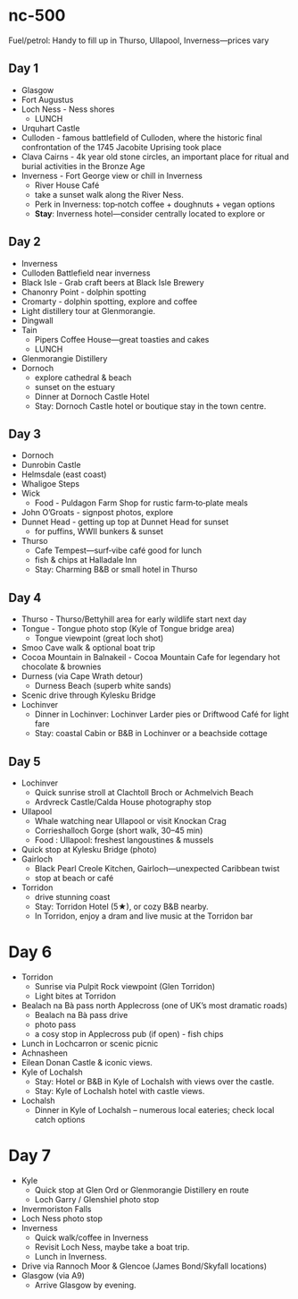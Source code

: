 # nc-500

Fuel/petrol: Handy to fill up in Thurso, Ullapool, Inverness—prices vary

## Day 1

- Glasgow
- Fort Augustus
- Loch Ness - Ness shores
  - LUNCH
- Urquhart Castle
- Culloden - famous battlefield of Culloden, where the historic final confrontation of the 1745 Jacobite Uprising took place
- Clava Cairns - 4k year old stone circles, an important place for ritual and burial activities in the Bronze Age
- Inverness - Fort George view or chill in Inverness
  - River House Café
  - take a sunset walk along the River Ness.
  - Perk in Inverness: top‑notch coffee + doughnuts + vegan options 
  - **Stay**: Inverness hotel—consider centrally located to explore or 

## Day 2

- Inverness
- Culloden Battlefield near inverness
- Black Isle - Grab craft beers at Black Isle Brewery
- Chanonry Point - dolphin spotting 
- Cromarty - dolphin spotting, explore and coffee
- Light distillery tour at Glenmorangie.
- Dingwall
- Tain
  - Pipers Coffee House—great toasties and cakes
  - LUNCH
- Glenmorangie Distillery
- Dornoch
  - explore cathedral & beach
  - sunset on the estuary
  - Dinner at Dornoch Castle Hotel
  - Stay: Dornoch Castle hotel or boutique stay in the town centre.

## Day 3

- Dornoch
- Dunrobin Castle
- Helmsdale (east coast) 
- Whaligoe Steps
- Wick
  - Food - Puldagon Farm Shop for rustic farm‑to‑plate meals
- John O’Groats - signpost photos, explore
- Dunnet Head - getting up top at Dunnet Head for sunset
  - for puffins, WWII bunkers & sunset
- Thurso
  - Cafe Tempest—surf‑vibe café good for lunch
  - fish & chips at Halladale Inn
  - Stay: Charming B&B or small hotel in Thurso

## Day 4

- Thurso - Thurso/Bettyhill area for early wildlife start next day
- Tongue - Tongue photo stop (Kyle of Tongue bridge area)
  - Tongue viewpoint (great loch shot)
- Smoo Cave walk & optional boat trip
- Cocoa Mountain in Balnakeil - Cocoa Mountain Cafe for legendary hot chocolate & brownies
- Durness (via Cape Wrath detour)
  - Durness Beach (superb white sands)
- Scenic drive through Kylesku Bridge
- Lochinver
  - Dinner in Lochinver: Lochinver Larder pies or Driftwood Café for light fare
  - Stay: coastal Cabin or B&B in Lochinver or a beachside cottage

## Day 5

- Lochinver
  - Quick sunrise stroll at Clachtoll Broch or Achmelvich Beach
  - Ardvreck Castle/Calda House photography stop
- Ullapool
  - Whale watching near Ullapool or visit Knockan Crag
  - Corrieshalloch Gorge (short walk, 30–45 min)
  - Food : Ullapool: freshest langoustines & mussels
- Quick stop at Kylesku Bridge (photo)
- Gairloch
  - Black Pearl Creole Kitchen, Gairloch—unexpected Caribbean twist
  - stop at beach or café
- Torridon
  - drive stunning coast
  - Stay: Torridon Hotel (5★), or cozy B&B nearby.
  - In Torridon, enjoy a dram and live music at the Torridon bar

# Day 6

- Torridon
  - Sunrise via Pulpit Rock viewpoint (Glen Torridon)
  - Light bites at Torridon
- Bealach na Bà pass north Applecross (one of UK’s most dramatic roads)
  - Bealach na Bà pass drive
  - photo pass
  - a cosy stop in Applecross pub (if open) - fish chips
- Lunch in Lochcarron or scenic picnic
- Achnasheen
- Eilean Donan Castle & iconic views.
- Kyle of Lochalsh
  - Stay: Hotel or B&B in Kyle of Lochalsh with views over the castle.
  - Stay: Kyle of Lochalsh hotel with castle views.
- Lochalsh
  - Dinner in Kyle of Lochalsh – numerous local eateries; check local catch options
  

# Day 7

- Kyle
  - Quick stop at Glen Ord or Glenmorangie Distillery en route
  - Loch Garry / Glenshiel photo stop
- Invermoriston Falls
- Loch Ness photo stop
- Inverness
  - Quick walk/coffee in Inverness
  - Revisit Loch Ness, maybe take a boat trip.
  - Lunch in Inverness.
- Drive via Rannoch Moor & Glencoe (James Bond/Skyfall locations)
- Glasgow (via A9)
  - Arrive Glasgow by evening.

